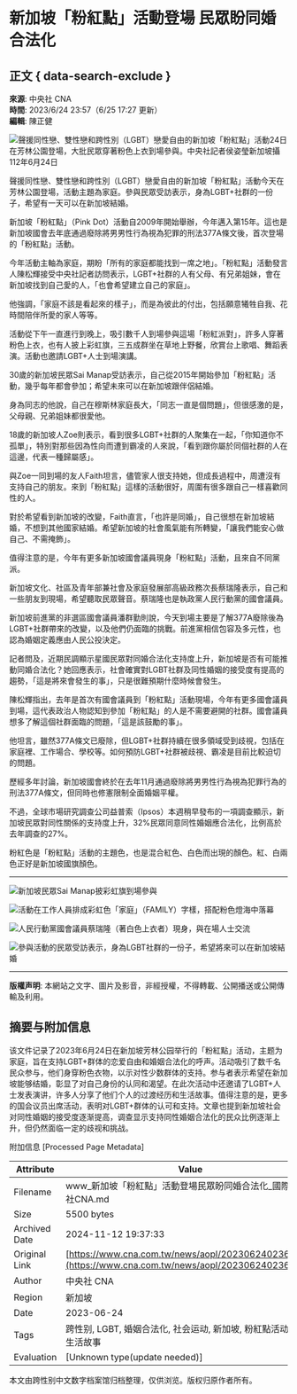# 新加坡「粉紅點」活動登場 民眾盼同婚合法化

## 正文 { data-search-exclude }


**來源**: 中央社 CNA  
**時間**: 2023/6/24 23:57（6/25 17:27 更新）  
**編輯**: 陳正健

![聲援同性戀、雙性戀和跨性別（LGBT）戀愛自由的新加坡「粉紅點」活動24日在芳林公園登場，大批民眾穿著粉色上衣到場參與。中央社記者侯姿瑩新加坡攝 112年6月24日](https://imgcdn.cna.com.tw/www/WebPhotos/800/20230625/1024x768_wmky_0_C20230625000004.jpg)

聲援同性戀、雙性戀和跨性別（LGBT）戀愛自由的新加坡「粉紅點」活動今天在芳林公園登場，活動主題為家庭。參與民眾受訪表示，身為LGBT+社群的一份子，希望有一天可以在新加坡結婚。

新加坡「粉紅點」（Pink Dot）活動自2009年開始舉辦，今年邁入第15年。這也是新加坡國會去年底通過廢除將男男性行為視為犯罪的刑法377A條文後，首次登場的「粉紅點」活動。

今年活動主軸為家庭，期盼「所有的家庭都能找到一席之地」。「粉紅點」活動發言人陳松輝接受中央社記者訪問表示，LGBT+社群的人有父母、有兄弟姐妹，會在新加坡找到自己愛的人，「也會希望建立自己的家庭」。

他強調，「家庭不該是看起來的樣子」，而是為彼此的付出，包括願意犧牲自我、花時間陪伴所愛的家人等等。

活動從下午一直進行到晚上，吸引數千人到場參與這場「粉紅派對」，許多人穿著粉色上衣，也有人披上彩虹旗，三五成群坐在草地上野餐，欣賞台上歌唱、舞蹈表演。活動也邀請LGBT+人士到場演講。

30歲的新加坡民眾Sai Manap受訪表示，自己從2015年開始參加「粉紅點」活動，幾乎每年都會參加；希望未來可以在新加坡跟伴侶結婚。

身為同志的他說，自己在穆斯林家庭長大，「同志一直是個問題」，但很感激的是，父母親、兄弟姐妹都很愛他。

18歲的新加坡人Zoe則表示，看到很多LGBT+社群的人聚集在一起，「你知道你不孤單」，特別對那些因為性向而遭到霸凌的人來說，「看到跟你屬於同個社群的人在這邊，代表一種歸屬感」。

與Zoe一同到場的友人Faith坦言，儘管家人很支持她，但成長過程中，周遭沒有支持自己的朋友。來到「粉紅點」這樣的活動很好，周圍有很多跟自己一樣喜歡同性的人。

對於希望看到新加坡的改變，Faith直言，「也許是同婚」，自己很想在新加坡結婚，不想到其他國家結婚。希望新加坡的社會風氣能有所轉變，「讓我們能安心做自己、不需掩飾」。

值得注意的是，今年有更多新加坡國會議員現身「粉紅點」活動，且來自不同黨派。

新加坡文化、社區及青年部兼社會及家庭發展部高級政務次長蔡瑞隆表示，自己和一些朋友到現場，希望聽取民眾聲音。蔡瑞隆也是執政黨人民行動黨的國會議員。

新加坡前進黨的非選區國會議員潘群勤則說，今天到場主要是了解377A廢除後為LGBT+社群帶來的改變，以及他們仍面臨的挑戰。前進黨相信包容及多元性，也認為婚姻定義應由人民公投決定。

記者問及，近期民調顯示星國民眾對同婚合法化支持度上升，新加坡是否有可能推動同婚合法化？她回應表示，社會確實對LGBT社群及同性婚姻的接受度有提高的趨勢，「這是將來會發生的事」，只是很難預期什麼時候會發生。

陳松輝指出，去年是首次有國會議員到「粉紅點」活動現場，今年有更多國會議員到場，這代表政治人物認知到參加「粉紅點」的人是不需要避開的社群。國會議員想多了解這個社群面臨的問題，「這是該鼓勵的事」。

他坦言，雖然377A條文已廢除，但LGBT+社群持續在很多領域受到歧視，包括在家庭裡、工作場合、學校等。如何預防LGBT+社群被歧視、霸凌是目前比較迫切的問題。

歷經多年討論，新加坡國會終於在去年11月通過廢除將男男性行為視為犯罪行為的刑法377A條文，但同時也修憲限制全面婚姻平權。

不過，全球市場研究調查公司益普索（Ipsos）本週稍早發布的一項調查顯示，新加坡民眾對同性關係的支持度上升，32%民眾同意同性婚姻應合法化，比例高於去年調查的27%。

粉紅色是「粉紅點」活動的主題色，也是混合紅色、白色而出現的顏色。紅、白兩色正好是新加坡國旗顏色。

---

![新加坡民眾Sai Manap披彩虹旗到場參與](https://imgcdn.cna.com.tw/www/WebPhotos/800/20230625/1024x768_wmky_0_C20230625000005.jpg)

![活動在工作人員排成彩虹色「家庭」（FAMILY）字樣，搭配粉色燈海中落幕](https://imgcdn.cna.com.tw/www/WebPhotos/800/20230625/1024x768_wmky_0_C20230625000006.jpg)

![人民行動黨國會議員蔡瑞隆（著白色上衣者）現身，與在場人士交流](https://imgcdn.cna.com.tw/www/WebPhotos/800/20230625/1024x768_wmky_0_C20230625000007.jpg)

![參與活動的民眾受訪表示，身為LGBT社群的一份子，希望將來可以在新加坡結婚](https://imgcdn.cna.com.tw/www/WebPhotos/800/20230625/1024x768_wmky_0_C20230625000008.jpg)

--- 

**版權声明**: 本網站之文字、圖片及影音，非經授權，不得轉載、公開播送或公開傳輸及利用。

## 摘要与附加信息

<!-- tcd_abstract -->
该文件记录了2023年6月24日在新加坡芳林公园举行的「粉紅點」活动，主题为家庭，旨在支持LGBT+群体的恋爱自由和婚姻合法化的呼声。活动吸引了数千名民众参与，他们身穿粉色衣物，以示对性少数群体的支持。参与者表示希望在新加坡能够结婚，彰显了对自己身份的认同和渴望。在此次活动中还邀请了LGBT+人士发表演讲，许多人分享了他们个人的过渡经历和生活故事。值得注意的是，更多的国会议员出席活动，表明对LGBT+群体的认可和支持。文章也提到新加坡社会对同性婚姻的接受度逐渐提高，调查显示支持同性婚姻合法化的民众比例逐渐上升，但仍然面临一定的歧视和挑战。
<!-- tcd_abstract_end -->

附加信息 [Processed Page Metadata]

| Attribute       | Value                                  |
|-----------------|----------------------------------------|
| Filename        | www_新加坡「粉紅點」活動登場民眾盼同婚合法化_國際_中央社CNA.md                             |
| Size            | 5500 bytes                           |
| Archived Date   | 2024-11-12 19:37:33                             |
| Original Link   | [https://www.cna.com.tw/news/aopl/202306240236.aspx](https://www.cna.com.tw/news/aopl/202306240236.aspx)                       |
| Author          | 中央社 CNA                               |
| Region          | 新加坡                               |
| Date            | 2023-06-24                                 |
| Tags            | 跨性别, LGBT, 婚姻合法化, 社会运动, 新加坡, 粉紅點活动, 家庭, 生活故事                                 |
| Evaluation            | [Unknown type(update needed)]                                 |
<!-- tcd_table_end -->

本文由跨性别中文数字档案馆归档整理，仅供浏览。版权归原作者所有。
